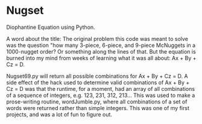 # Nugset
 Diophantine Equation using Python.
 
 A word about the title: The original problem this code was meant to solve was the question "how many 3-piece, 6-piece, and 9-piece McNuggets in a 1000-nugget order?  Or something along the lines of that.  But the equation is burned into my mind from weeks of learning what it was all about: Ax + By + Cz = D.
 
 Nugset69.py will return all possible combinations for Ax + By + Cz = D.
 A side effect of the hack used to determine valid combinations of Ax + By + Cz = D was that the runtime, for a moment, had an array of all combinations of a sequence of integers, e.g. 123, 231, 312, 213...
 This was used to make a prose-writing routine, wordJumble.py, where all combinations of a set of words were returned rather than simple integers.
 This was one of my first projects, and was a lot of fun to figure out.
